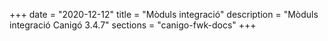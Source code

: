 +++
date        = "2020-12-12"
title       = "Mòduls integració"
description = "Mòduls integració Canigó 3.4.7"
sections    = "canigo-fwk-docs"
+++
